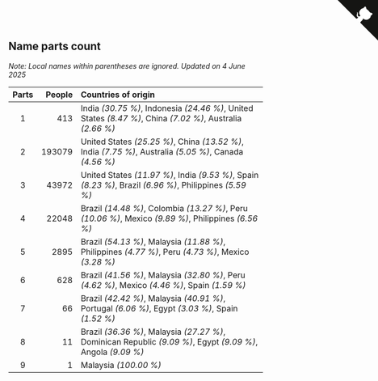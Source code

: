 ## Name parts count

*Note: Local names within parentheses are ignored.*
*Updated on  4 June 2025*

| Parts | People | Countries of origin |
| :--: | ---: | :--- |
| 1 | 413 | India *(30.75 %)*, Indonesia *(24.46 %)*, United States *(8.47 %)*, China *(7.02 %)*, Australia *(2.66 %)* |
| 2 | 193079 | United States *(25.25 %)*, China *(13.52 %)*, India *(7.75 %)*, Australia *(5.05 %)*, Canada *(4.56 %)* |
| 3 | 43972 | United States *(11.97 %)*, India *(9.53 %)*, Spain *(8.23 %)*, Brazil *(6.96 %)*, Philippines *(5.59 %)* |
| 4 | 22048 | Brazil *(14.48 %)*, Colombia *(13.27 %)*, Peru *(10.06 %)*, Mexico *(9.89 %)*, Philippines *(6.56 %)* |
| 5 | 2895 | Brazil *(54.13 %)*, Malaysia *(11.88 %)*, Philippines *(4.77 %)*, Peru *(4.73 %)*, Mexico *(3.28 %)* |
| 6 | 628 | Brazil *(41.56 %)*, Malaysia *(32.80 %)*, Peru *(4.62 %)*, Mexico *(4.46 %)*, Spain *(1.59 %)* |
| 7 | 66 | Brazil *(42.42 %)*, Malaysia *(40.91 %)*, Portugal *(6.06 %)*, Egypt *(3.03 %)*, Spain *(1.52 %)* |
| 8 | 11 | Brazil *(36.36 %)*, Malaysia *(27.27 %)*, Dominican Republic *(9.09 %)*, Egypt *(9.09 %)*, Angola *(9.09 %)* |
| 9 | 1 | Malaysia *(100.00 %)* |


<a href="https://github.com/jonatanklosko/wca_statistics" class="github-corner" aria-label="View source on Github"><svg width="80" height="80" viewBox="0 0 250 250" style="fill:#151513; color:#fff; position: absolute; top: 0; border: 0; right: 0;" aria-hidden="true"><path d="M0,0 L115,115 L130,115 L142,142 L250,250 L250,0 Z"></path><path d="M128.3,109.0 C113.8,99.7 119.0,89.6 119.0,89.6 C122.0,82.7 120.5,78.6 120.5,78.6 C119.2,72.0 123.4,76.3 123.4,76.3 C127.3,80.9 125.5,87.3 125.5,87.3 C122.9,97.6 130.6,101.9 134.4,103.2" fill="currentColor" style="transform-origin: 130px 106px;" class="octo-arm"></path><path d="M115.0,115.0 C114.9,115.1 118.7,116.5 119.8,115.4 L133.7,101.6 C136.9,99.2 139.9,98.4 142.2,98.6 C133.8,88.0 127.5,74.4 143.8,58.0 C148.5,53.4 154.0,51.2 159.7,51.0 C160.3,49.4 163.2,43.6 171.4,40.1 C171.4,40.1 176.1,42.5 178.8,56.2 C183.1,58.6 187.2,61.8 190.9,65.4 C194.5,69.0 197.7,73.2 200.1,77.6 C213.8,80.2 216.3,84.9 216.3,84.9 C212.7,93.1 206.9,96.0 205.4,96.6 C205.1,102.4 203.0,107.8 198.3,112.5 C181.9,128.9 168.3,122.5 157.7,114.1 C157.9,116.9 156.7,120.9 152.7,124.9 L141.0,136.5 C139.8,137.7 141.6,141.9 141.8,141.8 Z" fill="currentColor" class="octo-body"></path></svg></a><style>.github-corner:hover .octo-arm{animation:octocat-wave 560ms ease-in-out}@keyframes octocat-wave{0%,100%{transform:rotate(0)}20%,60%{transform:rotate(-25deg)}40%,80%{transform:rotate(10deg)}}@media (max-width:500px){.github-corner:hover .octo-arm{animation:none}.github-corner .octo-arm{animation:octocat-wave 560ms ease-in-out}}</style>
